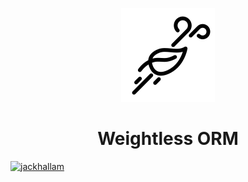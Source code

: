 <p align="center">
<img width="150" height="150" src="weightlessicon.png" title="windy by K available at https://thenounproject.com/k4dezign/collection/weather/?i=455834. CC 3.0 BY licensed (http://creativecommons.org/licenses/by/3.0/)">
</p>

<h1 align="center">Weightless ORM</h1>

[![jackhallam](https://circleci.com/gh/jackhallam/weightless-orm.svg?style=shield)](https://circleci.com/gh/jackhallam/weightless-orm)
